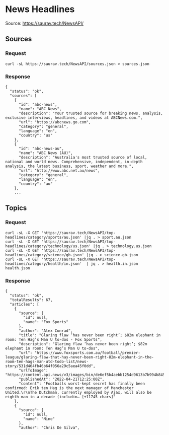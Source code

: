 # News Headlines

Source: https://saurav.tech/NewsAPI/

## Sources

### Request
    curl -sL https://saurav.tech/NewsAPI/sources.json > sources.json

### Response
    {
      "status": "ok",
      "sources": [
        {
          "id": "abc-news",
          "name": "ABC News",
          "description": "Your trusted source for breaking news, analysis, exclusive interviews, headlines, and videos at ABCNews.com.",
          "url": "https://abcnews.go.com",
          "category": "general",
          "language": "en",
          "country": "us"
        },
        {
          "id": "abc-news-au",
          "name": "ABC News (AU)",
          "description": "Australia's most trusted source of local, national and world news. Comprehensive, independent, in-depth analysis, the latest business, sport, weather and more.",
          "url": "http://www.abc.net.au/news",
          "category": "general",
          "language": "en",
          "country": "au"
        },   
        ...

## Topics

### Request

    curl -sL -X GET 'https://saurav.tech/NewsAPI/top-headlines/category/sports/au.json' |jq . > sport.au.json
    curl -sL -X GET 'https://saurav.tech/NewsAPI/top-headlines/category/technology/us.json' |jq . > technology.us.json
    curl -sL -X GET 'https://saurav.tech/NewsAPI/top-headlines/category/science/gb.json' |jq . > science.gb.json
    curl -sL -X GET 'https://saurav.tech/NewsAPI/top-headlines/category/health/in.json'  | jq . > health.in.json health.json


### Response

    {
      "status": "ok",
      "totalResults": 67,
      "articles": [
        {
          "source": {
            "id": null,
            "name": "Fox Sports"
          },
          "author": "Alex Conrad",
          "title": "Glaring flaw ‘has never been right’; $82m elephant in room: Ten Hag’s Man U to-dos - Fox Sports",
          "description": "Glaring flaw ‘has never been right’; $82m elephant in room: Ten Hag’s Man U to-dos",
          "url": "https://www.foxsports.com.au/football/premier-league/glaring-flaw-that-has-never-been-right-82m-elephant-in-the-room-ten-hags-man-utd-todo-list/news-story/531d464fb46b64f056a29c5aea45f0dd",
          "urlToImage": "https://content.api.news/v3/images/bin/de6ef5b4aebb1254d9613b7b994b8458",
          "publishedAt": "2022-04-21T12:25:00Z",
          "content": "Footballs worst-kept secret has finally been confirmed: Erik ten Hag is the next manager of Manchester United.\r\nThe Dutchman, currently employed by Ajax, will also be eighth man in a decade (includin… [+11745 chars]"
        },
        {
          "source": {
            "id": null,
            "name": "Nine"
          },
          "author": "Chris De Silva",
